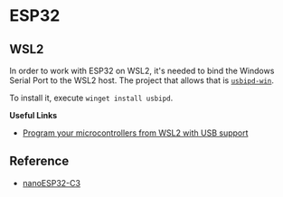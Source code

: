 # ESP32

## WSL2

In order to work with ESP32 on WSL2, it's needed to bind the Windows Serial Port to the WSL2 host.
The project that allows that is [`usbipd-win`](https://github.com/dorssel/usbipd-win).

To install it, execute `winget install usbipd`.

**Useful Links**

- [Program your microcontrollers from WSL2 with USB support](https://blog.golioth.io/program-mcu-from-wsl2-with-usb-support/)

## Reference

- [nanoESP32-C3](https://github.com/wuxx/nanoESP32-C3)
